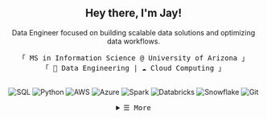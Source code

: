 
<h2 align="center">Hey there, I'm Jay!</h2>
<p align="center">Data Engineer focused on building scalable data solutions and optimizing data workflows.</p>

<p align="center">
        <!-- Intro -->
        <samp>
                「 MS in Information Science @ University of Arizona 」
                <br>
                「 🚀 Data Engineering | ☁️ Cloud Computing 」
                <br>
                <br>
        </samp>
        <!-- Technologies -->
        <p align="center">
          <img src="https://img.shields.io/badge/SQL-000000?style=flat-square&logo=mysql&logoColor=white" alt="SQL"/>
          <img src="https://img.shields.io/badge/Python-000000?style=flat-square&logo=python&logoColor=FFD43B" alt="Python"/>
          <img src="https://img.shields.io/badge/AWS-000000?style=flat-square&logo=amazonaws&logoColor=FF9900" alt="AWS"/>
          <img src="https://img.shields.io/badge/Azure-000000?style=flat-square&logo=microsoftazure&logoColor=0078D4" alt="Azure"/>
          <img src="https://img.shields.io/badge/Spark-000000?style=flat-square&logo=apachespark&logoColor=E25A1C" alt="Spark"/>
          <img src="https://img.shields.io/badge/Databricks-000000?style=flat-square&logo=databricks&logoColor=EF3E3E" alt="Databricks"/>
          <img src="https://img.shields.io/badge/Snowflake-000000?style=flat-square&logo=snowflake&logoColor=29B5E8" alt="Snowflake"/>
          <img src="https://img.shields.io/badge/Git-000000?style=flat-square&logo=git&logoColor=F05032" alt="Git"/>
        </p>

<!-- Details Section -->
<details align="center">
    <summary> <samp>&#9776; More</samp></summary>
    <p align="center">
  <br>
    <p><samp>Find Me On</samp></p>
      <!-- Mail -->
      <a href="mailto:jayastp29@gmail.com"><img src="https://img.shields.io/badge/Gmail-D14836?style=flat-square&logo=gmail&logoColor=white" alt="Gmail"/></a>
      <!-- Linkedin -->
      <a href="https://linkedin.com/in/jayast29"><img src="https://img.shields.io/badge/LinkedIn-0077B5.svg?style=flat-square&logo=linkedin&logoColor=white"/></a>
      <!-- Twitter
      <a href="https://twitter.com/jayast29" target="_blank"><img src="https://img.shields.io/badge/Twitter-1DA1F2?style=flat-square&logo=twitter&logoColor=white" alt="Twitter"/></a> -->
    </p>
</details>
<br>

<!-- Featured Repositories -->
